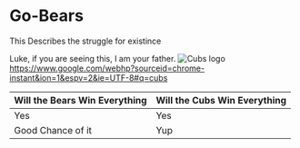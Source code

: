 # Go-Bears
This Describes the struggle for existince

Luke, if you are seeing this, I am your father.
![Cubs logo](https://lh5.googleusercontent.com/-KB6iDbLGBZ4/AAAAAAAAAAI/AAAAAAAARMM/jQktLv17mO4/s0-c-k-no-ns/photo.jpg)
https://www.google.com/webhp?sourceid=chrome-instant&ion=1&espv=2&ie=UTF-8#q=cubs

Will the Bears Win Everything | Will the Cubs Win Everything
----------------------------- | ----------------------------
Yes | Yes
Good Chance of it | Yup
